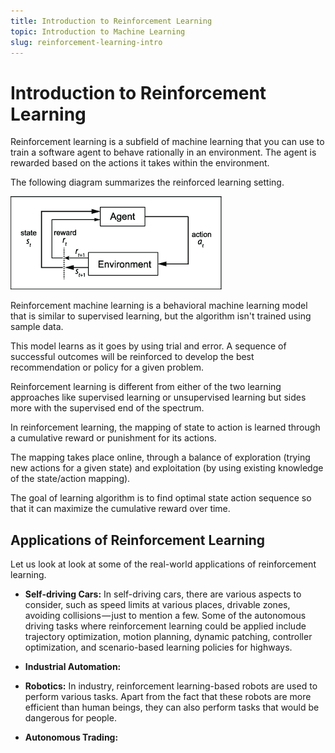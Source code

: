 ```yaml
---
title: Introduction to Reinforcement Learning
topic: Introduction to Machine Learning
slug: reinforcement-learning-intro
---
```


# Introduction to Reinforcement Learning

Reinforcement learning is a subfield of machine learning that you can use to train a software agent to behave rationally in an environment. The agent is rewarded based on the actions it takes within the environment.

The following diagram summarizes the reinforced learning setting. 

![Reinforcement-Learning](./images/reinforcement-learning-sequence.png)

Reinforcement machine learning is a behavioral machine learning model that is similar to supervised learning, but the algorithm isn't trained using sample data.

This model learns as it goes by using trial and error. A sequence of successful outcomes will be reinforced to develop the best recommendation or policy for a given problem.

Reinforcement learning is different from either of the two learning approaches like supervised learning or unsupervised learning but sides more with the supervised end of the spectrum. 

In reinforcement learning, the mapping of state to action is learned through a cumulative reward or punishment for its actions. 

The mapping takes place online, through a balance of exploration (trying new actions for a given state) and exploitation (by using existing knowledge of the state/action mapping). 

The goal of learning algorithm is to find optimal state action sequence so that it can maximize the cumulative reward over time.

## Applications of Reinforcement Learning

Let us look at look at some of the real-world applications of reinforcement learning.

- **Self-driving Cars:** In self-driving cars, there are various aspects to consider, such as speed limits at various places, drivable zones, avoiding collisions — just to mention a few. Some of the autonomous driving tasks where reinforcement learning could be applied include trajectory optimization, motion planning, dynamic patching, controller optimization, and scenario-based learning policies for highways. 

- **Industrial Automation:** 

- **Robotics:** In industry, reinforcement learning-based robots are used to perform various tasks. Apart from the fact that these robots are more efficient than human beings, they can also perform tasks that would be dangerous for people. 

- **Autonomous Trading:** 










